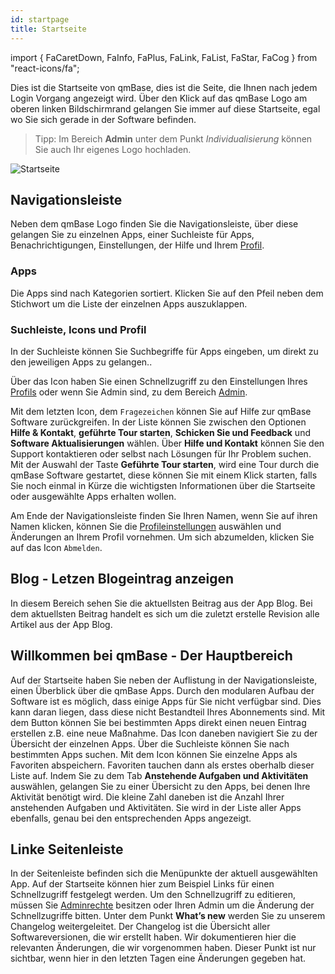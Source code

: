 ```yaml
---
id: startpage
title: Startseite
---
```


import { FaCaretDown, FaInfo, FaPlus, FaLink, FaList, FaStar, FaCog } from "react-icons/fa";

Dies ist die Startseite von qmBase, dies ist die Seite, die Ihnen nach jedem Login Vorgang angezeigt wird. Über den Klick auf das qmBase Logo am oberen linken Bildschirmrand gelangen Sie immer auf diese Startseite, egal wo Sie sich gerade in der Software befinden.

> Tipp: Im Bereich **Admin** unter dem Punkt _Individualisierung_ können Sie auch Ihr eigenes Logo hochladen.

![Startseite](https://caqadmin.blob.core.windows.net/public-screenshots/manual-screenshots/Screenshot%202021-08-18%20152706%20birthday-startpage.png)

## Navigationsleiste

Neben dem qmBase Logo finden Sie die Navigationsleiste, über diese gelangen Sie zu einzelnen Apps, einer Suchleiste für Apps, Benachrichtigungen, Einstellungen, der Hilfe und Ihrem [Profil](account/profile).

### Apps

Die Apps sind nach Kategorien sortiert. Klicken Sie auf den Pfeil neben dem Stichwort um die Liste der einzelnen Apps auszuklappen.

### Suchleiste, Icons und Profil

In der Suchleiste können Sie Suchbegriffe für Apps eingeben, um direkt zu den jeweiligen Apps zu gelangen..

Über das Icon <FaCog/> haben Sie einen Schnellzugriff zu den Einstellungen Ihres [Profils](account/profile) oder wenn Sie Admin sind, zu dem Bereich [Admin](apps/admin.mdx).

Mit dem letzten Icon, dem <code>Fragezeichen</code> können Sie auf Hilfe zur qmBase Software zurückgreifen.
In der Liste können Sie zwischen den Optionen **Hilfe & Kontakt**, **geführte Tour starten**, **Schicken Sie und Feedback** und **Software Aktualisierungen** wählen.
Über **Hilfe und Kontakt** können Sie den Support kontaktieren oder selbst nach Lösungen für Ihr Problem suchen.
Mit der Auswahl der Taste **Geführte Tour starten**, wird eine Tour durch die qmBase Software gestartet, diese können Sie mit einem Klick starten, falls Sie noch einmal in Kürze die wichtigsten Informationen über die Startseite oder ausgewählte Apps erhalten wollen.

Am Ende der Navigationsleiste finden Sie Ihren Namen, wenn Sie auf ihren Namen klicken, können Sie die [Profileinstellungen](account/profile) auswählen und Änderungen an Ihrem Profil vornehmen.
Um sich abzumelden, klicken Sie auf das Icon <code>Abmelden</code>.

## Blog - Letzen Blogeintrag anzeigen

In diesem Bereich sehen Sie die aktuellsten Beitrag aus der App Blog. Bei dem aktuellsten Beitrag handelt es sich um die zuletzt erstelle Revision alle Artikel aus der App Blog.

## Willkommen bei qmBase - Der Hauptbereich

Auf der Startseite haben Sie neben der Auflistung in der Navigationsleiste, einen Überblick über die qmBase Apps.
Durch den modularen Aufbau der Software ist es möglich, dass einige Apps für Sie nicht verfügbar sind. Dies kann daran liegen, dass diese nicht Bestandteil Ihres Abonnements sind.
Mit dem Button <FaPlus/> können Sie bei bestimmten Apps direkt einen neuen Eintrag erstellen z.B. eine neue Maßnahme. Das Icon <FaList/> daneben navigiert Sie zu der Übersicht der einzelnen Apps. Über die Suchleiste können Sie nach bestimmten Apps suchen.
Mit dem <FaStar/> Icon können Sie einzelne Apps als Favoriten abspeichern. Favoriten tauchen dann als erstes oberhalb dieser Liste auf.
Indem Sie zu dem Tab **Anstehende Aufgaben und Aktivitäten** auswählen, gelangen Sie zu einer Übersicht zu den Apps, bei denen Ihre Aktivität benötigt wird. Die kleine Zahl daneben ist die Anzahl Ihrer anstehenden Aufgaben und Aktivitäten. Sie wird in der Liste aller Apps ebenfalls, genau bei den entsprechenden Apps angezeigt.

## Linke Seitenleiste

In der Seitenleiste befinden sich die Menüpunkte der aktuell ausgewählten App. Auf der Startseite können hier zum Beispiel Links für einen Schnellzugriff festgelegt werden. Um den Schnellzugriff zu editieren, müssen Sie [Adminrechte](apps/admin.mdx) besitzen oder Ihren Admin um die Änderung der Schnellzugriffe bitten.
Unter dem Punkt **What’s new** werden Sie zu unserem Changelog weitergeleitet. Der Changelog ist die Übersicht aller Softwareversionen, die wir erstellt haben. Wir dokumentieren hier die relevanten Änderungen, die wir vorgenommen haben.
Dieser Punkt ist nur sichtbar, wenn hier in den letzten Tagen eine Änderungen gegeben hat.
